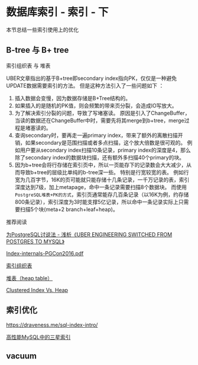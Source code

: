 # 数据库索引 - 索引 - 下


本节总结一些索引使用上的优化

## B-tree 与 B+ tree

索引组织表 与 堆表





UBER文章指出的基于B+tree即secondary index指向PK，仅仅是一种避免UPDATE数据需要索引的方法。
但是这种方法引入了一些问题如下 ：
1. 插入数据会变慢，因为数据存储是B+Tree结构的。
2. 如果插入的是随机的PK值，则会频繁的带来页分裂，会造成IO写放大。
3. 为了解决索引分裂的问题，导致了写堵塞读。 原因是引入了ChangeBuffer，当读的数据还在ChangeBuffer中时，需要先将其merge到b+tree，merge过程是堵塞读的。
4. 查询secondary时，要再走一遍primary index，带来了额外的离散扫描开销，如果secondary是范围扫描或者多点扫描，这个放大倍数是很可观的。 例如用户要从secondary index扫描10条记录，primary index的深度是4，那么除了secondary index的数据块扫描，还有额外多扫描40个primary的块。
5. 因为b+tree会将行存储在索引页中，所以一页能存下的记录数会大大减少，从而导致b+tree的层级比单纯的b-tree深一些。 特别是行宽较宽的表。
例如行宽为几百字节，16K的页可能就只能存储十几条记录，一千万记录的表，索引深度达到7级，加上metapage，命中一条记录需要扫描8个数据块。
而使用`PostgreSQL堆表+PK的方式`，索引页通常能存几百条记录（以16K为例，约存储800条记录），索引深度为3时能支撑5亿记录，所以命中一条记录实际上只需要扫描5个块(meta+2 branch+leaf+heap)。


推荐阅读

[为PostgreSQL讨说法 - 浅析《UBER ENGINEERING SWITCHED FROM POSTGRES TO MYSQL》](https://developer.aliyun.com/article/58421)

[Index-internals-PGCon2016.pdf](https://www.pgcon.org/2016/schedule/attachments/434_Index-internals-PGCon2016.pdf?spm=a2c6h.12873639.0.0.71d17af3OA90mG&file=434_Index-internals-PGCon2016.pdf)

[索引组织表](https://developer.aliyun.com/article/412188)

[堆表（heap table）](https://developer.aliyun.com/article/394393)

[Clustered Index Vs. Heap](http://kejser.org/clustered-indexes-vs-heaps/)
## 索引优化


https://draveness.me/sql-index-intro/

[高性能MySQL中的三星索引](https://www.cnblogs.com/MYSQLZOUQI/p/4573293.html)
## vacuum


